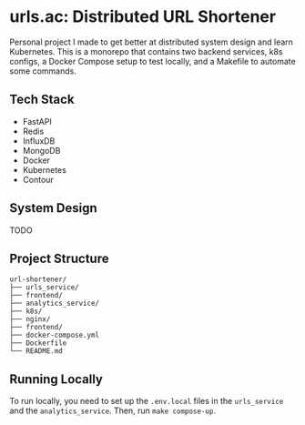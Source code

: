 # urls.ac: Distributed URL Shortener
Personal project I made to get better at distributed system design and learn Kubernetes. This is a monorepo that
contains two backend services, k8s configs, a Docker Compose setup to test locally, and a Makefile to automate 
some commands.

## Tech Stack
- FastAPI
- Redis
- InfluxDB
- MongoDB
- Docker
- Kubernetes
- Contour


## System Design
TODO

## Project Structure
```
url-shortener/
├── urls_service/
├── frontend/
├── analytics_service/
├── k8s/
├── nginx/
├── frontend/
├── docker-compose.yml
├── Dockerfile
└── README.md
```

## Running Locally
To run locally, you need to set up the `.env.local` files in the `urls_service` and the `analytics_service`.
Then, run `make compose-up`.
